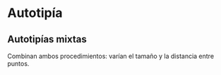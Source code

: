 # Autotipía

## Autotipías mixtas

Combinan ambos procedimientos: varían el tamaño y la distancia entre puntos.
